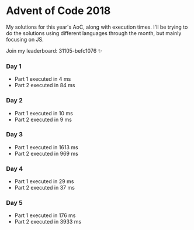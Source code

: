# Advent of Code 2018
My solutions for this year's AoC, along with execution times. I'll be trying to do the solutions using different languages through the month, but mainly focusing on JS.

Join my leaderboard: 31105-befc1076 ✨

### Day 1
- Part 1 executed in 4 ms
- Part 2 executed in 84 ms

### Day 2
- Part 1 executed in 10 ms
- Part 2 executed in 9 ms

### Day 3
- Part 1 executed in 1613 ms
- Part 2 executed in 969 ms 

### Day 4
- Part 1 executed in 29 ms
- Part 2 executed in 37 ms

### Day 5
- Part 1 executed in 176 ms
- Part 2 executed in 3933 ms